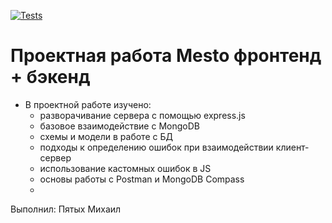 [![Tests](https://github.com/MikhailPyatykh/express-mesto-gha/actions/workflows/tests-14-sprint.yml/badge.svg)](https://github.com/MikhailPyatykh/express-mesto-gha/actions/workflows/tests-14-sprint.yml)

# Проектная работа Mesto фронтенд + бэкенд

- В проектной работе изучено:
  - разворачивание сервера с помощью express.js
  - базовое взаимодействие с MongoDB
  - схемы и модели в работе с БД
  - подходы к определению ошибок при взаимодействии клиент-сервер
  - использование кастомных ошибок в JS
  - основы работы с Postman и MongoDB Compass
  -

Выполнил: Пятых Михаил
